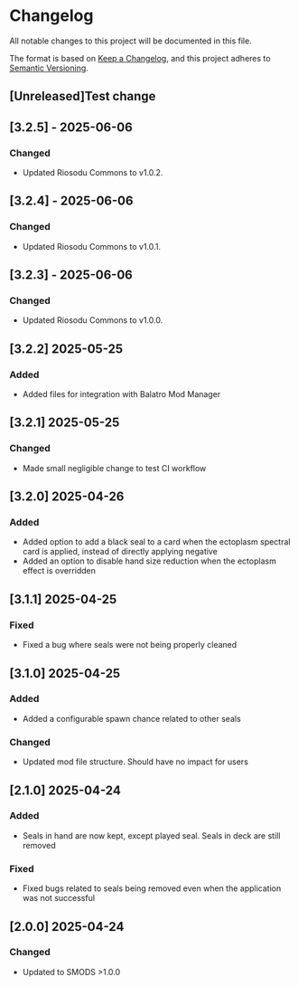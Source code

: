 # Changelog
All notable changes to this project will be documented in this file.

The format is based on [Keep a Changelog](https://keepachangelog.com/en/1.0.0/),
and this project adheres to [Semantic Versioning](https://semver.org/spec/v2.0.0.html).

## [Unreleased]Test change

## [3.2.5] - 2025-06-06

### Changed
- Updated Riosodu Commons to v1.0.2.

## [3.2.4] - 2025-06-06

### Changed
- Updated Riosodu Commons to v1.0.1.

## [3.2.3] - 2025-06-06

### Changed
- Updated Riosodu Commons to v1.0.0.

## [3.2.2] 2025-05-25
### Added
- Added files for integration with Balatro Mod Manager

## [3.2.1] 2025-05-25
### Changed
- Made small negligible change to test CI workflow

## [3.2.0] 2025-04-26
### Added
- Added option to add a black seal to a card when the ectoplasm spectral card is applied, instead of directly applying negative
- Added an option to disable hand size reduction when the ectoplasm effect is overridden

## [3.1.1] 2025-04-25
### Fixed
- Fixed a bug where seals were not being properly cleaned

## [3.1.0] 2025-04-25
### Added
- Added a configurable spawn chance related to other seals

### Changed
- Updated mod file structure. Should have no impact for users

## [2.1.0] 2025-04-24
### Added
- Seals in hand are now kept, except played seal. Seals in deck are still removed

### Fixed
- Fixed bugs related to seals being removed even when the application was not successful

## [2.0.0] 2025-04-24
### Changed
- Updated to SMODS >1.0.0
